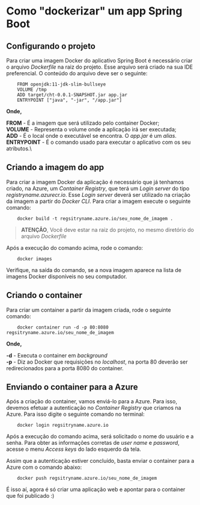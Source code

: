 # Como "dockerizar" um app Spring Boot

## Configurando o projeto

Para criar uma imagem Docker do aplicativo Spring Boot é necessário criar o arquivo *Dockerfile* na raiz do projeto. Esse arquivo será criado na sua IDE preferencial. O conteúdo do arquivo deve ser o seguinte:

		FROM openjdk:11-jdk-slim-bullseye
		VOLUME /tmp
		ADD target/cht-0.0.1-SNAPSHOT.jar app.jar
		ENTRYPOINT ["java", "-jar", "/app.jar"]

**Onde,**

**FROM** - É a imagem que será utilizado pelo container Docker;\
**VOLUME** - Representa o volume onde a aplicação irá ser executada;\
**ADD** - É o local onde o executável se encontra. O *app.jar* é um *alias*.\
**ENTRYPOINT** - É o comando usado para executar o aplicativo com os seu atributos.\

## Criando a imagem do app

Para criar a imagem Docker da aplicação é necessário que já tenhamos criado, na Azure, um *Container Registry*, que terá um *Login server* do tipo *registryname.azurecr.io*. Esse *Login server* deverá ser utilizado na criação da imagem a partir do *Docker CLI*. Para criar a imagem execute o seguinte comando:

		docker build -t regsitryname.azure.io/seu_nome_de_imagem .

> **ATENÇÃO**, Você deve estar na raiz do projeto, no mesmo diretório do arquivo *Dockerfile*

Após a execução do comando acima, rode o comando:

		docker images

Verifique, na saída do comando, se a nova imagem aparece na lista de imagens Docker disponíveis no seu computador.


## Criando o container

Para criar um container a partir da imagem criada, rode o seguinte comando:

		docker container run -d -p 80:8080 regsitryname.azure.io/seu_nome_de_imagem

**Onde,**

**-d** - Executa o container em *background*\
**-p** - Diz ao Docker que requisições no *localhost*, na porta 80 deverão ser redirecionados para a porta 8080 do container.


## Enviando o container para a Azure

Após a criação do container, vamos enviá-lo para a Azure. Para isso, devemos efetuar a autenticação no *Container Registry* que criamos na Azure. Para isso digite o seguinte comando no terminal:

		docker login regsitryname.azure.io			

Após a execução do comando acima, será solicitado o nome do usuário e a senha. Para obter as informações corretas de *user name*  e *password*, acesse o menu *Access keys* do lado esquerdo da tela.

Assim que a autenticação estiver concluído, basta enviar o container para a Azure com o comando abaixo:

		docker push regsitryname.azure.io/seu_nome_de_imagem 

É isso aí, agora é só criar uma aplicação web e apontar para o container que foi publicado :)
